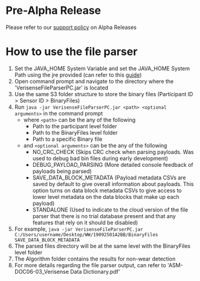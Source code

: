 # Pre-Alpha Release
Please refer to our [support policy](https://shimmersensing.com/support/wireless-sensor-networks-documentation/) on Alpha Releases

# How to use the file parser
1. Set the JAVA_HOME System Variable and set the JAVA_HOME System Path using the jre provided (can refer to this [guide](https://docs.oracle.com/goldengate/1212/gg-winux/GDRAD/java.htm#BGBFHBEA))
2. Open command prompt and navigate to the directory where the 'VerisenseFileParserPC.jar' is located
3. Use the same S3 folder structure to store the binary files (Participant ID > Sensor ID > BinaryFiles)
4. Run `java -jar VerisenseFileParserPC.jar <path> <optional arguments>` in the command prompt 
     - where `<path>` can be the any of the following
       - Path to the participant level folder
       - Path to the BinaryFiles level folder
       - Path to a specific Binary file
     - and `<optional arguments>` can be the any of the following
       - NO_CRC_CHECK (Skips CRC check when parsing payloads. Was used to debug bad bin files during early development)
       - DEBUG_PAYLOAD_PARSING (More detailed console feedback of payloads being parsed)
       - SAVE_DATA_BLOCK_METADATA (Payload metadata CSVs are saved by default to give overall information about payloads. This option turns on data block metadata CSVs to give access to lower level metadata on the data blocks that make up each payload)
       - STANDALONE (Used to indicate to the cloud version of the file parser that there is no trial database present and that any features that rely on it should be disabled)
5. For example, `java -jar VerisenseFileParserPC.jar C:/Users/username/Desktop/WW/19092501A2BB/BinaryFiles SAVE_DATA_BLOCK_METADATA`
6. The parsed files directory will be at the same level with the BinaryFiles level folder
7. The Algorithm folder contains the results for non-wear detection
8. For more details regarding the file parser output, can refer to 'ASM-DOC06-03_Verisense Data Dictionary.pdf'

